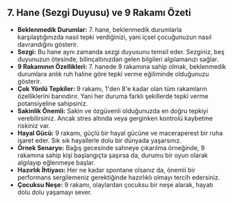 ## 7. Hane (Sezgi Duyusu) ve 9 Rakamı Özeti

* **Beklenmedik Durumlar:** 7. hane, beklenmedik durumlarla karşılaştığınızda nasıl tepki verdiğinizi, yani içsel çocuğunuzun nasıl davrandığını gösterir. 
* **Sezgi:** Bu hane aynı zamanda sezgi duyusunu temsil eder. Sezginiz, beş duyunuzun ötesinde, bilinçaltınızdan gelen bilgileri algılamanızı sağlar.
* **9 Rakamının Özellikleri:** 7. hanede 9 rakamına sahip olmak, beklenmedik durumlara anlık ruh haline göre tepki verme eğiliminde olduğunuzu gösterir.
* **Çok Yönlü Tepkiler:** 9 rakamı, 1'den 8'e kadar olan tüm rakamların özelliklerini barındırır. Yani her duruma farklı şekillerde tepki verme potansiyeline sahipsiniz. 
* **Sakinlik Önemli:** Sakin ve özgüvenli olduğunuzda en doğru tepkiyi verebilirsiniz. Ancak stres altında veya gerginken kontrolü kaybetme riskiniz var. 
* **Hayal Gücü:** 9 rakamı, güçlü bir hayal gücüne ve maceraperest bir ruha işaret eder. Sık sık hayallerle dolu bir dünyada yaşarsınız.
* **Örnek Senaryo:** Bağış gecesinde sahneye çıkarılma örneğinde, 9 rakamına sahip kişi başlangıçta şaşırsa da, durumu bir oyun olarak algılayıp eğlenmeye başlar.
* **Hazırlık İhtiyacı:** Her ne kadar spontane olsanız da, önemli bir performans sergilemeniz gerektiğinde hazırlıklı olmayı tercih edersiniz.
* **Çocuksu Neşe:** 9 rakamı, olaylardan çocuksu bir neşe alarak, hayatı dolu dolu yaşamayı sever. 
